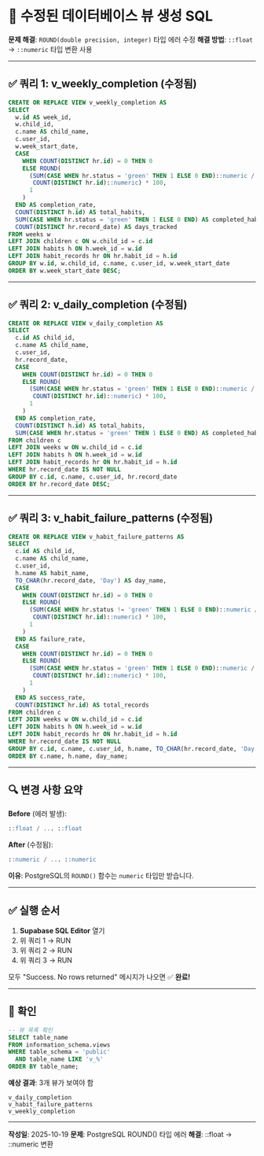 # 🔧 수정된 데이터베이스 뷰 생성 SQL

**문제 해결**: `ROUND(double precision, integer)` 타입 에러 수정
**해결 방법**: `::float` → `::numeric` 타입 변환 사용

---

## ✅ 쿼리 1: v_weekly_completion (수정됨)

```sql
CREATE OR REPLACE VIEW v_weekly_completion AS
SELECT
  w.id AS week_id,
  w.child_id,
  c.name AS child_name,
  c.user_id,
  w.week_start_date,
  CASE
    WHEN COUNT(DISTINCT hr.id) = 0 THEN 0
    ELSE ROUND(
      (SUM(CASE WHEN hr.status = 'green' THEN 1 ELSE 0 END)::numeric /
       COUNT(DISTINCT hr.id)::numeric) * 100,
      1
    )
  END AS completion_rate,
  COUNT(DISTINCT h.id) AS total_habits,
  SUM(CASE WHEN hr.status = 'green' THEN 1 ELSE 0 END) AS completed_habits,
  COUNT(DISTINCT hr.record_date) AS days_tracked
FROM weeks w
LEFT JOIN children c ON w.child_id = c.id
LEFT JOIN habits h ON h.week_id = w.id
LEFT JOIN habit_records hr ON hr.habit_id = h.id
GROUP BY w.id, w.child_id, c.name, c.user_id, w.week_start_date
ORDER BY w.week_start_date DESC;
```

---

## ✅ 쿼리 2: v_daily_completion (수정됨)

```sql
CREATE OR REPLACE VIEW v_daily_completion AS
SELECT
  c.id AS child_id,
  c.name AS child_name,
  c.user_id,
  hr.record_date,
  CASE
    WHEN COUNT(DISTINCT hr.id) = 0 THEN 0
    ELSE ROUND(
      (SUM(CASE WHEN hr.status = 'green' THEN 1 ELSE 0 END)::numeric /
       COUNT(DISTINCT hr.id)::numeric) * 100,
      1
    )
  END AS completion_rate,
  COUNT(DISTINCT h.id) AS total_habits,
  SUM(CASE WHEN hr.status = 'green' THEN 1 ELSE 0 END) AS completed_habits
FROM children c
LEFT JOIN weeks w ON w.child_id = c.id
LEFT JOIN habits h ON h.week_id = w.id
LEFT JOIN habit_records hr ON hr.habit_id = h.id
WHERE hr.record_date IS NOT NULL
GROUP BY c.id, c.name, c.user_id, hr.record_date
ORDER BY hr.record_date DESC;
```

---

## ✅ 쿼리 3: v_habit_failure_patterns (수정됨)

```sql
CREATE OR REPLACE VIEW v_habit_failure_patterns AS
SELECT
  c.id AS child_id,
  c.name AS child_name,
  c.user_id,
  h.name AS habit_name,
  TO_CHAR(hr.record_date, 'Day') AS day_name,
  CASE
    WHEN COUNT(DISTINCT hr.id) = 0 THEN 0
    ELSE ROUND(
      (SUM(CASE WHEN hr.status != 'green' THEN 1 ELSE 0 END)::numeric /
       COUNT(DISTINCT hr.id)::numeric) * 100,
      1
    )
  END AS failure_rate,
  CASE
    WHEN COUNT(DISTINCT hr.id) = 0 THEN 0
    ELSE ROUND(
      (SUM(CASE WHEN hr.status = 'green' THEN 1 ELSE 0 END)::numeric /
       COUNT(DISTINCT hr.id)::numeric) * 100,
      1
    )
  END AS success_rate,
  COUNT(DISTINCT hr.id) AS total_records
FROM children c
LEFT JOIN weeks w ON w.child_id = c.id
LEFT JOIN habits h ON h.week_id = w.id
LEFT JOIN habit_records hr ON hr.habit_id = h.id
WHERE hr.record_date IS NOT NULL
GROUP BY c.id, c.name, c.user_id, h.name, TO_CHAR(hr.record_date, 'Day')
ORDER BY c.name, h.name, day_name;
```

---

## 🔍 변경 사항 요약

**Before** (에러 발생):
```sql
::float / ... ::float
```

**After** (수정됨):
```sql
::numeric / ... ::numeric
```

**이유**: PostgreSQL의 `ROUND()` 함수는 `numeric` 타입만 받습니다.

---

## ✅ 실행 순서

1. **Supabase SQL Editor** 열기
2. 위 쿼리 1 → RUN
3. 위 쿼리 2 → RUN
4. 위 쿼리 3 → RUN

모두 "Success. No rows returned" 메시지가 나오면 ✅ **완료!**

---

## 🧪 확인

```sql
-- 뷰 목록 확인
SELECT table_name
FROM information_schema.views
WHERE table_schema = 'public'
  AND table_name LIKE 'v_%'
ORDER BY table_name;
```

**예상 결과**: 3개 뷰가 보여야 함

```
v_daily_completion
v_habit_failure_patterns
v_weekly_completion
```

---

**작성일**: 2025-10-19
**문제**: PostgreSQL ROUND() 타입 에러
**해결**: ::float → ::numeric 변환
